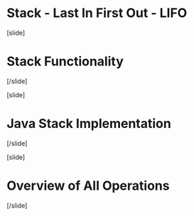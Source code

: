 # Stack - Last In First Out - LIFO

[slide]
# Stack Functionality

[/slide]

[slide]
# Java Stack Implementation

[/slide]

[slide]
# Overview of All Operations

[/slide]